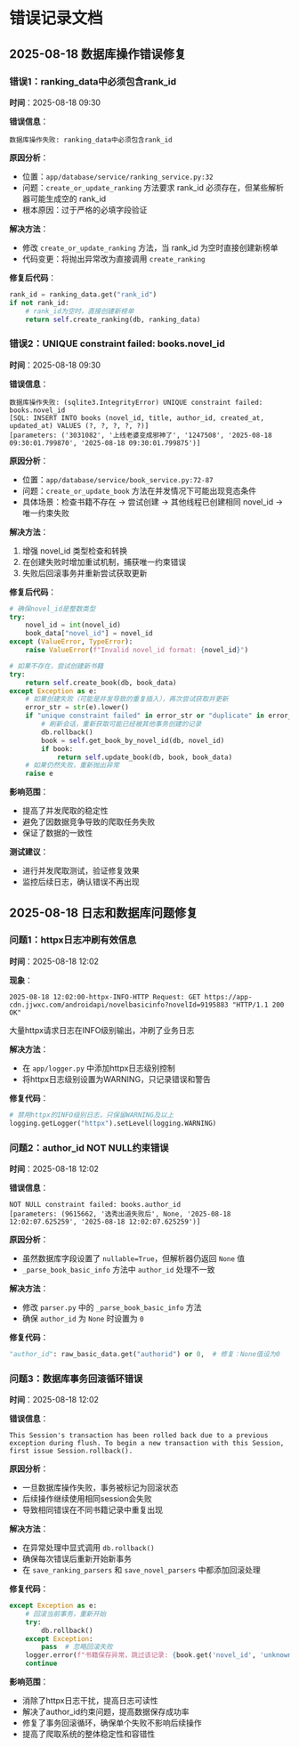# 错误记录文档

## 2025-08-18 数据库操作错误修复

### 错误1：ranking_data中必须包含rank_id

**时间**：2025-08-18 09:30

**错误信息**：
```
数据库操作失败: ranking_data中必须包含rank_id
```

**原因分析**：
- 位置：`app/database/service/ranking_service.py:32`
- 问题：`create_or_update_ranking` 方法要求 rank_id 必须存在，但某些解析器可能生成空的 rank_id
- 根本原因：过于严格的必填字段验证

**解决方法**：
- 修改 `create_or_update_ranking` 方法，当 rank_id 为空时直接创建新榜单
- 代码变更：将抛出异常改为直接调用 `create_ranking`

**修复后代码**：
```python
rank_id = ranking_data.get("rank_id")
if not rank_id:
    # rank_id为空时，直接创建新榜单
    return self.create_ranking(db, ranking_data)
```

### 错误2：UNIQUE constraint failed: books.novel_id

**时间**：2025-08-18 09:30

**错误信息**：
```
数据库操作失败: (sqlite3.IntegrityError) UNIQUE constraint failed: books.novel_id
[SQL: INSERT INTO books (novel_id, title, author_id, created_at, updated_at) VALUES (?, ?, ?, ?, ?)]
[parameters: ('3031082', '上线老婆变成邪神了', '1247508', '2025-08-18 09:30:01.799870', '2025-08-18 09:30:01.799875')]
```

**原因分析**：
- 位置：`app/database/service/book_service.py:72-87`
- 问题：`create_or_update_book` 方法在并发情况下可能出现竞态条件
- 具体场景：检查书籍不存在 → 尝试创建 → 其他线程已创建相同 novel_id → 唯一约束失败

**解决方法**：
1. 增强 novel_id 类型检查和转换
2. 在创建失败时增加重试机制，捕获唯一约束错误
3. 失败后回滚事务并重新尝试获取更新

**修复后代码**：
```python
# 确保novel_id是整数类型
try:
    novel_id = int(novel_id)
    book_data["novel_id"] = novel_id
except (ValueError, TypeError):
    raise ValueError(f"Invalid novel_id format: {novel_id}")

# 如果不存在，尝试创建新书籍
try:
    return self.create_book(db, book_data)
except Exception as e:
    # 如果创建失败（可能是并发导致的重复插入），再次尝试获取并更新
    error_str = str(e).lower()
    if "unique constraint failed" in error_str or "duplicate" in error_str:
        # 刷新会话，重新获取可能已经被其他事务创建的记录
        db.rollback()
        book = self.get_book_by_novel_id(db, novel_id)
        if book:
            return self.update_book(db, book, book_data)
    # 如果仍然失败，重新抛出异常
    raise e
```

**影响范围**：
- 提高了并发爬取的稳定性
- 避免了因数据竞争导致的爬取任务失败
- 保证了数据的一致性

**测试建议**：
- 进行并发爬取测试，验证修复效果
- 监控后续日志，确认错误不再出现

## 2025-08-18 日志和数据库问题修复

### 问题1：httpx日志冲刷有效信息

**时间**：2025-08-18 12:02

**现象**：
```
2025-08-18 12:02:00-httpx-INFO-HTTP Request: GET https://app-cdn.jjwxc.com/androidapi/novelbasicinfo?novelId=9195883 "HTTP/1.1 200 OK"
```
大量httpx请求日志在INFO级别输出，冲刷了业务日志

**解决方法**：
- 在 `app/logger.py` 中添加httpx日志级别控制
- 将httpx日志级别设置为WARNING，只记录错误和警告

**修复代码**：
```python
# 禁用httpx的INFO级别日志，只保留WARNING及以上
logging.getLogger("httpx").setLevel(logging.WARNING)
```

### 问题2：author_id NOT NULL约束错误

**时间**：2025-08-18 12:02

**错误信息**：
```
NOT NULL constraint failed: books.author_id
[parameters: (9615662, '选秀出道失败后', None, '2025-08-18 12:02:07.625259', '2025-08-18 12:02:07.625259')]
```

**原因分析**：
- 虽然数据库字段设置了 `nullable=True`，但解析器仍返回 `None` 值
- `_parse_book_basic_info` 方法中 `author_id` 处理不一致

**解决方法**：
- 修改 `parser.py` 中的 `_parse_book_basic_info` 方法
- 确保 `author_id` 为 `None` 时设置为 `0`

**修复代码**：
```python
"author_id": raw_basic_data.get("authorid") or 0,  # 修复：None值设为0
```

### 问题3：数据库事务回滚循环错误

**时间**：2025-08-18 12:02

**错误信息**：
```
This Session's transaction has been rolled back due to a previous exception during flush. To begin a new transaction with this Session, first issue Session.rollback().
```

**原因分析**：
- 一旦数据库操作失败，事务被标记为回滚状态
- 后续操作继续使用相同session会失败
- 导致相同错误在不同书籍记录中重复出现

**解决方法**：
- 在异常处理中显式调用 `db.rollback()`
- 确保每次错误后重新开始新事务
- 在 `save_ranking_parsers` 和 `save_novel_parsers` 中都添加回滚处理

**修复代码**：
```python
except Exception as e:
    # 回滚当前事务，重新开始
    try:
        db.rollback()
    except Exception:
        pass  # 忽略回滚失败
    logger.error(f"书籍保存异常，跳过该记录: {book.get('novel_id', 'unknown')}, 错误: {e}")
    continue
```

**影响范围**：
- 消除了httpx日志干扰，提高日志可读性
- 解决了author_id约束问题，提高数据保存成功率
- 修复了事务回滚循环，确保单个失败不影响后续操作
- 提高了爬取系统的整体稳定性和容错性